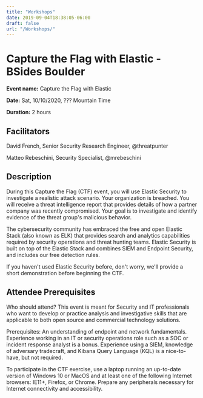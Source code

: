 ```yaml
---
title: "Workshops"
date: 2019-09-04T18:38:05-06:00
draft: false
url: "/Workshops/"
---
```


# Capture the Flag with Elastic - BSides Boulder

**Event name:** Capture the Flag with Elastic

**Date:** Sat, 10/10/2020, ??? Mountain Time

**Duration:** 2 hours

## Facilitators

David French, Senior Security Research Engineer, @threatpunter

Matteo Rebeschini, Security Specialist, @mrebeschini

## Description

During this Capture the Flag (CTF) event, you will use Elastic Security to investigate a realistic attack scenario. Your organization is breached. You will receive a threat intelligence report that provides details of how a partner company was recently compromised. Your goal is to investigate and identify evidence of the threat group's malicious behavior.

The cybersecurity community has embraced the free and open Elastic Stack (also known as ELK) that provides search and analytics capabilities required by security operations and threat hunting teams. Elastic Security is built on top of the Elastic Stack and combines SIEM and Endpoint Security, and includes our free detection rules.

If you haven't used Elastic Security before, don't worry, we'll provide a short demonstration before beginning the CTF.

## Attendee Prerequisites

Who should attend? This event is meant for Security and IT professionals who want to develop or practice analysis and investigative skills that are applicable to both open source and commercial technology solutions.

Prerequisites: An understanding of endpoint and network fundamentals. Experience working in an IT or security operations role such as a SOC or incident response analyst is a bonus. Experience using a SIEM, knowledge of adversary tradecraft, and Kibana Query Language (KQL) is a nice-to-have, but not required.

To participate in the CTF exercise, use a laptop running an up-to-date version of Windows 10 or MacOS and at least one of the following Internet browsers: IE11+, Firefox, or Chrome. Prepare any peripherals necessary for Internet connectivity and accessibility.
